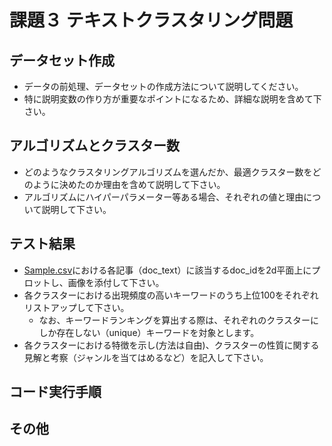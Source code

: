 # 課題３ テキストクラスタリング問題

## データセット作成
* データの前処理、データセットの作成方法について説明してください。 
* 特に説明変数の作り方が重要なポイントになるため、詳細な説明を含めて下さい。

## アルゴリズムとクラスター数
* どのようなクラスタリングアルゴリズムを選んだか、最適クラスター数をどのように決めたのか理由を含めて説明して下さい。
* アルゴリズムにハイパーパラメーター等ある場合、それぞれの値と理由について説明して下さい。

## テスト結果
* [Sample.csv](https://github.com/da-recruiting/internship-coding-tasks/blob/master/DENTSU_DATA_ARTIST_INTERNSHIP_2019/Sample.csv)における各記事（doc_text）に該当するdoc_idを2d平面上にプロットし、画像を添付して下さい。 
* 各クラスターにおける出現頻度の高いキーワードのうち上位100をそれぞれリストアップして下さい。 
  * なお、キーワードランキングを算出する際は、それぞれのクラスターにしか存在しない（unique）キーワードを対象とします。
* 各クラスターにおける特徴を示し(方法は自由)、クラスターの性質に関する見解と考察（ジャンルを当てはめるなど）を記入して下さい。

## コード実行手順



## その他
